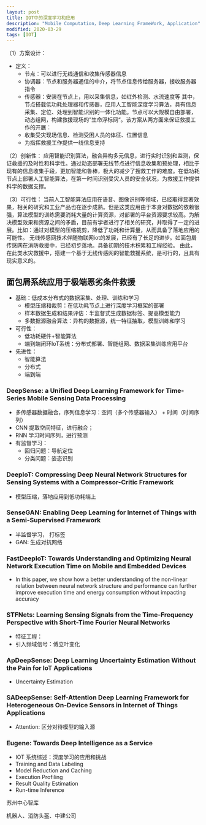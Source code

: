 ```yaml
---
layout: post
title: IOT中的深度学习和应用
description: "Mobile Computation，Deep Learning FrameWork, Application"
modified: 2020-03-29
tags: [IOT]
---
```


（1）方案设计：
- 定义：
    + 节点：可以进行无线通信和收集传感器信息
    + 协调器：节点和服务器通信的中介，将节点信息传给服务器，接收服务器指令
    + 传感器：安装在节点上，用以采集信息，如红外检测、水流速度等
其中，节点搭载低功耗处理器和传感器，应用人工智能深度学习算法，具有信息采集、定位、处理到智能识别的一体化功能。节点可以大规模自由部署，动态组网，构建救援现场的”生命浮标网“。该方案从两方面来保证救援工作的开展：
    + 收集受灾现场信息、检测受困人员的体征、位置信息 
    + 为指挥救援工作提供一线信息支持

（2）创新性：
应用智能识别算法，融合异构多元信息，进行实时识别和监测，保证救援的及时性和科学性。通过动态部署无线节点进行信息收集和预处理，相比于现有的信息收集手段，更加智能和鲁棒，极大的减少了搜救工作的难度。在低功耗节点上部署人工智能算法，在第一时间识别受灾人员的安全状况，为救援工作提供科学的数据支撑。

（3）可行性：
当前人工智能算法应用在语音、图像识别等领域，已经取得显著效果，相关的研究和工业产品也在逐步成熟。但是这类应用由于本身对数据的依赖很强，算法模型的训练需要消耗大量的计算资源，对部署的平台资源要求较高。为解决模型效果和资源之间的矛盾，目前有学者进行了相关的研究，并取得了一定的进展。比如：通过对模型的压缩裁剪，降低了功耗和计算量，从而具备了落地应用的可能性。
无线传感网技术伴随物联网iot的发展，已经有了长足的进步。如面包屑传感网在消防救援中，已经初步落地。具备初期的技术积累和工程经验。
由此，在此类水灾救援中，搭建一个基于无线传感网的智能救援系统，是可行的，且具有现实意义的。


## 面包屑系统应用于极端恶劣条件救援
+ 基础：低成本分布式的数据采集、处理、训练和学习
    * 模型压缩和裁剪：在低功耗节点上进行深度学习框架的部署
    * 样本数据生成和结果评估：半监督式生成数据标签、提高模型能力
    * 多数据源融合算法：异构的数据源，统一特征抽取，模型训练和学习
+ 可行性：
    * 低功耗硬件+智能算法
    * 端到端闭环IoT系统：分布式部署、智能组网、数据采集训练应用平台
+ 先进性：
    * 智能算法
    * 分布式
    * 端到端


### DeepSense: a Unified Deep Learning Framework for Time-Series Mobile Sensing Data Processing
+ 多传感器数据融合，序列信息学习：空间（多个传感器输入） + 时间（时间序列）
+ CNN 提取空间特征，进行融合；
+ RNN 学习时间序列，进行预测
+ 有监督学习：
    * 回归问题：导航定位
    * 分类问题：姿态识别

### DeepIoT: Compressing Deep Neural Network Structures for Sensing Systems with a Compressor-Critic Framework
+ 模型压缩，落地应用到低功耗端上

### SenseGAN: Enabling Deep Learning for Internet of Things with a Semi-Supervised Framework
+ 半监督学习， 打标签
+ GAN: 生成对抗网络

### FastDeepIoT: Towards Understanding and Optimizing Neural Network Execution Time on Mobile and Embedded Devices
+ In this paper, we show how a better understanding of the non-linear relation between neural network structure and performance can further improve execution time and energy consumption without impacting accuracy

### STFNets: Learning Sensing Signals from the Time-Frequency Perspective with Short-Time Fourier Neural Networks
+ 特征工程：
+ 引入频域信号：傅立叶变化

### ApDeepSense: Deep Learning Uncertainty Estimation Without the Pain for IoT Applications
+ Uncertainty Estimation

### SADeepSense: Self-Attention Deep Learning Framework for Heterogeneous On-Device Sensors in Internet of Things Applications
+ Attention: 区分对待模型的输入源

### Eugene: Towards Deep Intelligence as a Service
+ IOT 系统综述：深度学习的应用和挑战
+ Training and Data Labeling
+ Model Reduction and Caching
+ Execution Profiling
+ Result Quality Estimation
+ Run-time Inference



苏州中心智库

机器人、消防头盔、中建公司










